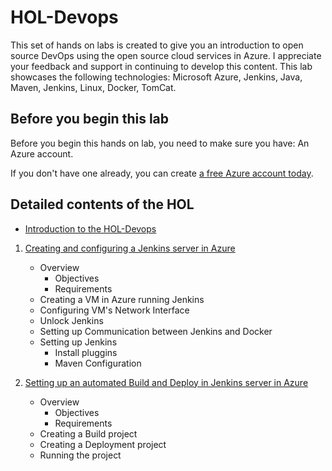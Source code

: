 # HOL-Devops

This set of hands on labs is created to give you an introduction to open source DevOps using the open source cloud services in Azure. I appreciate your feedback and support in continuing to develop this content.
This lab showcases the following technologies: Microsoft Azure, Jenkins, Java, Maven, Jenkins, Linux, Docker, TomCat. 

## Before you begin this lab

Before you begin this hands on lab, you need to make sure you have: An Azure account. 

If you don't have one already, you can create [a free Azure account today](https://azure.microsoft.com/en-us/free/).

## Detailed contents of the HOL

 - [Introduction to the HOL-Devops ](./001-introduction.md)
    
1. [Creating and configuring a Jenkins server in Azure](./002-lab-setup.md)  
   * Overview
        * Objectives
        * Requirements
    * Creating a VM in Azure running Jenkins
    * Configuring VM's Network Interface
    * Unlock Jenkins
    * Setting up Communication between Jenkins and Docker
    * Setting up Jenkins
        * Install pluggins
        * Maven Configuration

2. [Setting up an automated Build and Deploy in Jenkins server in Azure](./003-jenkins-build-deploy.md)  
    * Overview
        * Objectives
        * Requirements
    * Creating a Build project
    * Creating a Deployment project
    * Running the project
